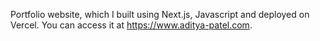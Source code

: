 Portfolio website, which I built using Next.js, Javascript and deployed on Vercel. You can access it at https://www.aditya-patel.com.
